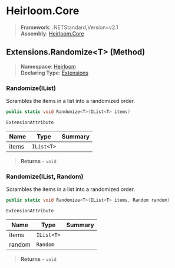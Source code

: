 # Heirloom.Core

> **Framework**: .NETStandard,Version=v2.1  
> **Assembly**: [Heirloom.Core][0]

## Extensions.Randomize\<T> (Method)

> **Namespace**: [Heirloom][0]  
> **Declaring Type**: [Extensions][1]

### Randomize<T>(IList<T>)

Scrambles the items in a list into a randomized order.

```cs
public static void Randomize<T>(IList<T> items)
```

`ExtensionAttribute`

| Name  | Type       | Summary |
|-------|------------|---------|
| items | `IList<T>` |         |

> **Returns** - `void`

### Randomize<T>(IList<T>, Random)

Scrambles the items in a list into a randomized order.

```cs
public static void Randomize<T>(IList<T> items, Random random)
```

`ExtensionAttribute`

| Name   | Type       | Summary |
|--------|------------|---------|
| items  | `IList<T>` |         |
| random | `Random`   |         |

> **Returns** - `void`

[0]: ../../../Heirloom.Core.md
[1]: ../Extensions.md
